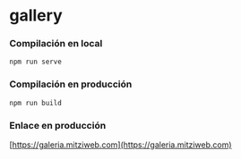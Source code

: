 # gallery

### Compilación en local
```
npm run serve
```

### Compilación en producción
```
npm run build
```

### Enlace en producción
[https://galeria.mitziweb.com](https://galeria.mitziweb.com)

